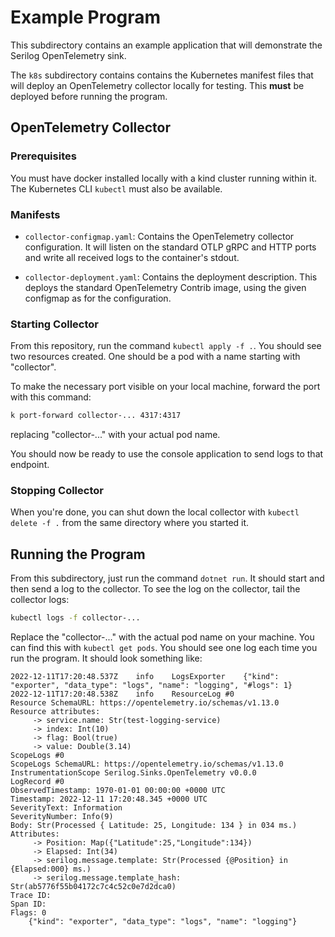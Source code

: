 # Example Program

This subdirectory contains an example application that will 
demonstrate the Serilog OpenTelemetry sink.

The `k8s` subdirectory contains contains the Kubernetes manifest
files that will deploy an OpenTelemetry collector locally for 
testing. This **must** be deployed before running the program.

## OpenTelemetry Collector 

### Prerequisites

You must have docker installed locally with a kind cluster running
within it. The Kubernetes CLI `kubectl` must also be available.

### Manifests

- `collector-configmap.yaml`: Contains the OpenTelemetry collector
  configuration. It will listen on the standard OTLP gRPC and HTTP
  ports and write all received logs to the container's stdout.

- `collector-deployment.yaml`: Contains the deployment
  description. This deploys the standard OpenTelemetry Contrib image,
  using the given configmap as for the configuration.

### Starting Collector

From this repository, run the command `kubectl apply -f .`. You should
see two resources created. One should be a pod with a name starting
with "collector".

To make the necessary port visible on your local machine, forward the
port with this command:

```sh
k port-forward collector-... 4317:4317
```

replacing "collector-..." with your actual pod name.

You should now be ready to use the console application to send logs to
that endpoint.

### Stopping Collector

When you're done, you can shut down the local collector with `kubectl
delete -f .` from the same directory where you started it.

## Running the Program

From this subdirectory, just run the command `dotnet run`. It should
start and then send a log to the collector. To see the log on the 
collector, tail the collector logs:

```sh
kubectl logs -f collector-...
```

Replace the "collector-..." with the actual pod name on your machine.
You can find this with `kubectl get pods`. You should see one log
each time you run the program. It should look something like:

```
2022-12-11T17:20:48.537Z	info	LogsExporter	{"kind": "exporter", "data_type": "logs", "name": "logging", "#logs": 1}
2022-12-11T17:20:48.538Z	info	ResourceLog #0
Resource SchemaURL: https://opentelemetry.io/schemas/v1.13.0
Resource attributes:
     -> service.name: Str(test-logging-service)
     -> index: Int(10)
     -> flag: Bool(true)
     -> value: Double(3.14)
ScopeLogs #0
ScopeLogs SchemaURL: https://opentelemetry.io/schemas/v1.13.0
InstrumentationScope Serilog.Sinks.OpenTelemetry v0.0.0
LogRecord #0
ObservedTimestamp: 1970-01-01 00:00:00 +0000 UTC
Timestamp: 2022-12-11 17:20:48.345 +0000 UTC
SeverityText: Information
SeverityNumber: Info(9)
Body: Str(Processed { Latitude: 25, Longitude: 134 } in 034 ms.)
Attributes:
     -> Position: Map({"Latitude":25,"Longitude":134})
     -> Elapsed: Int(34)
     -> serilog.message.template: Str(Processed {@Position} in {Elapsed:000} ms.)
     -> serilog.message.template_hash: Str(ab5776f55b04172c7c4c52c0e7d2dca0)
Trace ID: 
Span ID: 
Flags: 0
	{"kind": "exporter", "data_type": "logs", "name": "logging"}
```
